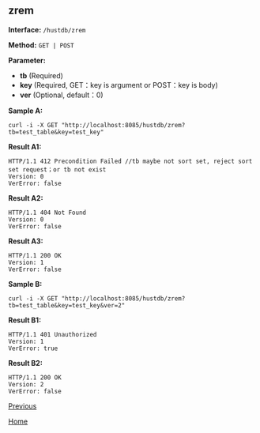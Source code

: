 ## zrem ##

**Interface:** `/hustdb/zrem`

**Method:** `GET | POST`

**Parameter:** 

*  **tb** (Required)
*  **key** (Required, GET：key is argument or POST：key is body)  
*  **ver**  (Optional, default：0)  

**Sample A:**

    curl -i -X GET "http://localhost:8085/hustdb/zrem?tb=test_table&key=test_key"

**Result A1:**

	HTTP/1.1 412 Precondition Failed //tb maybe not sort set, reject sort set request；or tb not exist
	Version: 0
	VerError: false

**Result A2:**

	HTTP/1.1 404 Not Found
	Version: 0
	VerError: false
		
**Result A3:**

	HTTP/1.1 200 OK
	Version: 1
	VerError: false

**Sample B:**

    curl -i -X GET "http://localhost:8085/hustdb/zrem?tb=test_table&key=test_key&ver=2"

**Result B1:**

	HTTP/1.1 401 Unauthorized
	Version: 1
	VerError: true

**Result B2:**

	HTTP/1.1 200 OK
	Version: 2
	VerError: false

[Previous](../hustdb.md)

[Home](../../../index.md)